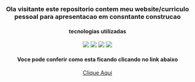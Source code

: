 <h3 align="center">Ola visitante este repositorio contem meu website/curriculo pessoal para apresentacao em consntante construcao</h3>


<h4 align="center"> tecnologias utilizadas </h4>
<div align="center">
<img src="https://img.shields.io/badge/HTML-239120?style=for-the-badge&logo=html5&logoColor=white"/>
<img src="https://img.shields.io/badge/CSS3-1572B6?style=for-the-badge&logo=css3&logoColor=white"/>
<img src="https://img.shields.io/badge/JavaScript-F7DF1E?style=for-the-badge&logo=javascript&logoColor=black"/>
<img src="https://img.shields.io/badge/Bootstrap-563D7C?style=for-the-badge&logo=bootstrap&logoColor=white"/>


<h4> Voce pode conferir como esta ficando clicando no link abaixo </h4>
<a href="https://www.guilhermealvesdev.com.br" target="_blank" >Clique Aqui</a>
</div>
